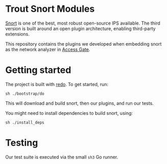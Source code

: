 # Trout Snort Modules

[Snort](https://snort.org/) is one of the best, most robust open-source IPS available.
The third version is built around an open plugin architecture, enabling third-party extensions.

This repository contains the plugins we developed when embedding snort as the network analyzer in [Access Gate](https://www.trout.software/).

# Getting started

The project is built with [redo](https://redo.readthedocs.io/). To get started, run:

```
sh ./bootstrap/do
```

This will download and build snort, then our plugins, and run our tests.

You might need to install dependencies to build snort, using:
```
sh ./install_deps 
```

# Testing

Our test suite is executed via the small `sh3` Go runner.